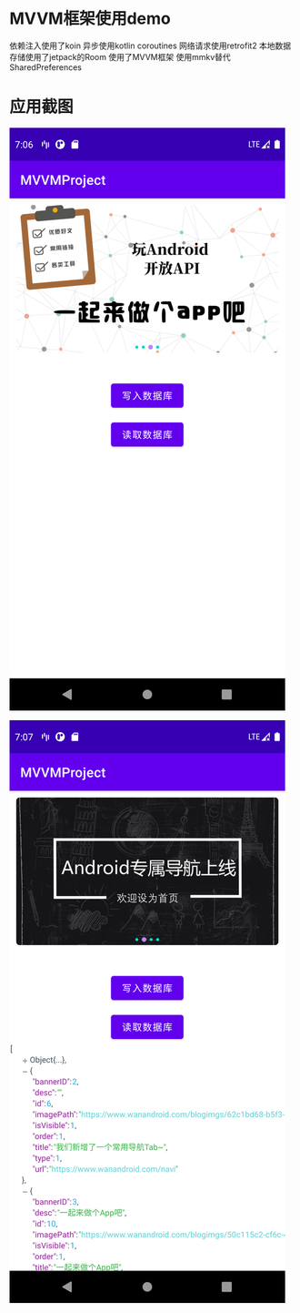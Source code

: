 # MVVM框架使用demo
依赖注入使用了koin 
异步使用kotlin coroutines 
网络请求使用retrofit2 
本地数据存储使用了jetpack的Room 
使用了MVVM框架
使用mmkv替代SharedPreferences 
# 应用截图
 ![image](https://github.com/jianbo1124/mvvm/blob/main/image/Screenshot_1612076814.png)
 

 ![image](https://github.com/jianbo1124/mvvm/blob/main/image/Screenshot_1612076836.png)
